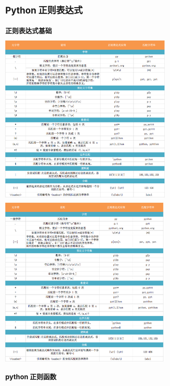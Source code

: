 # Python 正则表达式

## 正则表达式基础
![alt text](regex.png "Logo Title Text 1")

<img src="regex.png" alt="REGEX"
	title="regex expression" width="500" height="500" />

## python 正则函数

